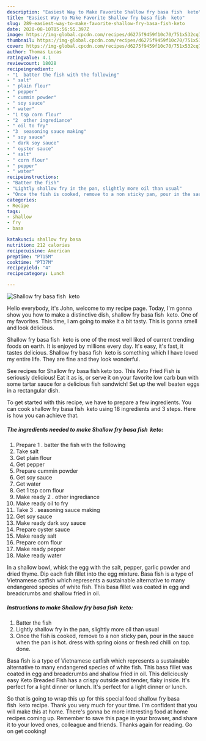 ```yaml
---
description: "Easiest Way to Make Favorite Shallow fry basa fish  keto"
title: "Easiest Way to Make Favorite Shallow fry basa fish  keto"
slug: 289-easiest-way-to-make-favorite-shallow-fry-basa-fish-keto
date: 2020-08-10T05:56:55.397Z
image: https://img-global.cpcdn.com/recipes/d6275f9459f10c70/751x532cq70/shallow-fry-basa-fish-keto-recipe-main-photo.jpg
thumbnail: https://img-global.cpcdn.com/recipes/d6275f9459f10c70/751x532cq70/shallow-fry-basa-fish-keto-recipe-main-photo.jpg
cover: https://img-global.cpcdn.com/recipes/d6275f9459f10c70/751x532cq70/shallow-fry-basa-fish-keto-recipe-main-photo.jpg
author: Thomas Lucas
ratingvalue: 4.1
reviewcount: 18028
recipeingredient:
- "1  batter the fish with the following"
- " salt"
- " plain flour"
- " pepper"
- " cummin powder"
- " soy sauce"
- " water"
- "1 tsp corn flour"
- "2  other ingrediance"
- " oil to fry"
- "3  seasoning sauce making"
- " soy sauce"
- " dark soy sauce"
- " oyster sauce"
- " salt"
- " corn flour"
- " pepper"
- " water"
recipeinstructions:
- "Batter the fish"
- "Lightly shallow fry in the pan, slightly more oil than usual"
- "Once the fish is cooked, remove to a non sticky pan, pour in the sauce when the pan is hot. dress with spring oions or fresh red chilli on top. done."
categories:
- Recipe
tags:
- shallow
- fry
- basa

katakunci: shallow fry basa 
nutrition: 212 calories
recipecuisine: American
preptime: "PT15M"
cooktime: "PT37M"
recipeyield: "4"
recipecategory: Lunch

---
```



![Shallow fry basa fish  keto](https://img-global.cpcdn.com/recipes/d6275f9459f10c70/751x532cq70/shallow-fry-basa-fish-keto-recipe-main-photo.jpg)

Hello everybody, it's John, welcome to my recipe page. Today, I'm gonna show you how to make a distinctive dish, shallow fry basa fish  keto. One of my favorites. This time, I am going to make it a bit tasty. This is gonna smell and look delicious.

Shallow fry basa fish  keto is one of the most well liked of current trending foods on earth. It is enjoyed by millions every day. It's easy, it's fast, it tastes delicious. Shallow fry basa fish  keto is something which I have loved my entire life. They are fine and they look wonderful.

See recipes for Shallow fry basa fish keto too. This Keto Fried Fish is seriously delicious! Eat it as is, or serve it on your favorite low carb bun with some tartar sauce for a delicious fish sandwich! Set up the well beaten eggs in a rectangular dish.


To get started with this recipe, we have to prepare a few ingredients. You can cook shallow fry basa fish  keto using 18 ingredients and 3 steps. Here is how you can achieve that.

<!--inarticleads1-->

##### The ingredients needed to make Shallow fry basa fish  keto:

1. Prepare 1 . batter the fish with the following
1. Take  salt
1. Get  plain flour
1. Get  pepper
1. Prepare  cummin powder
1. Get  soy sauce
1. Get  water
1. Get 1 tsp corn flour
1. Make ready 2 . other ingrediance
1. Make ready  oil to fry
1. Take 3 . seasoning sauce making
1. Get  soy sauce
1. Make ready  dark soy sauce
1. Prepare  oyster sauce
1. Make ready  salt
1. Prepare  corn flour
1. Make ready  pepper
1. Make ready  water


In a shallow bowl, whisk the egg with the salt, pepper, garlic powder and dried thyme. Dip each fish fillet into the egg mixture. Basa fish is a type of Vietnamese catfish which represents a sustainable alternative to many endangered species of white fish. This basa fillet was coated in egg and breadcrumbs and shallow fried in oil. 

<!--inarticleads2-->

##### Instructions to make Shallow fry basa fish  keto:

1. Batter the fish
1. Lightly shallow fry in the pan, slightly more oil than usual
1. Once the fish is cooked, remove to a non sticky pan, pour in the sauce when the pan is hot. dress with spring oions or fresh red chilli on top. done.


Basa fish is a type of Vietnamese catfish which represents a sustainable alternative to many endangered species of white fish. This basa fillet was coated in egg and breadcrumbs and shallow fried in oil. This deliciously easy Keto Breaded Fish has a crispy outside and tender, flaky inside. It&#39;s perfect for a light dinner or lunch. It&#39;s perfect for a light dinner or lunch. 

So that is going to wrap this up for this special food shallow fry basa fish  keto recipe. Thank you very much for your time. I'm confident that you will make this at home. There's gonna be more interesting food at home recipes coming up. Remember to save this page in your browser, and share it to your loved ones, colleague and friends. Thanks again for reading. Go on get cooking!

